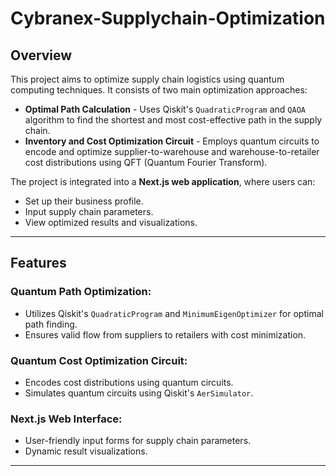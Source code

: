 # Cybranex-Supplychain-Optimization

## Overview

This project aims to optimize supply chain logistics using quantum computing techniques. It consists of two main optimization approaches:

- **Optimal Path Calculation** - Uses Qiskit's `QuadraticProgram` and `QAOA` algorithm to find the shortest and most cost-effective path in the supply chain.
- **Inventory and Cost Optimization Circuit** - Employs quantum circuits to encode and optimize supplier-to-warehouse and warehouse-to-retailer cost distributions using QFT (Quantum Fourier Transform).

The project is integrated into a **Next.js web application**, where users can:

- Set up their business profile.
- Input supply chain parameters.
- View optimized results and visualizations.

---

## Features

### Quantum Path Optimization:
- Utilizes Qiskit's `QuadraticProgram` and `MinimumEigenOptimizer` for optimal path finding.
- Ensures valid flow from suppliers to retailers with cost minimization.

### Quantum Cost Optimization Circuit:
- Encodes cost distributions using quantum circuits.
- Simulates quantum circuits using Qiskit's `AerSimulator`.

### Next.js Web Interface:
- User-friendly input forms for supply chain parameters.
- Dynamic result visualizations.

---

